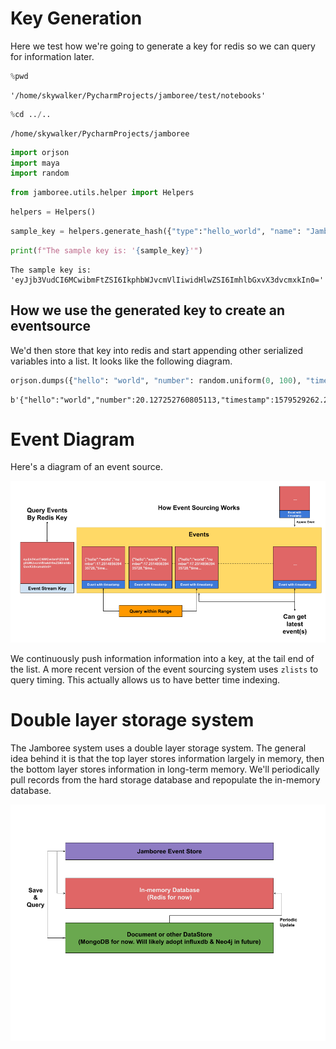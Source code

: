 # Key Generation
Here we test how we're going to generate a key for redis so we can query for information later.


```python
%pwd
```




    '/home/skywalker/PycharmProjects/jamboree/test/notebooks'




```python
%cd ../..
```

    /home/skywalker/PycharmProjects/jamboree



```python
import orjson
import maya
import random
```


```python
from jamboree.utils.helper import Helpers
```


```python
helpers = Helpers()
```


```python
sample_key = helpers.generate_hash({"type":"hello_world", "name": "Jamboree", "count": 0})
```


```python
print(f"The sample key is: '{sample_key}'")
```

    The sample key is: 'eyJjb3VudCI6MCwibmFtZSI6IkphbWJvcmVlIiwidHlwZSI6ImhlbGxvX3dvcmxkIn0='



## How we use the generated key to create an eventsource

We'd then store that key into redis and start appending other serialized variables into a list. It looks like the following diagram.


```python
orjson.dumps({"hello": "world", "number": random.uniform(0, 100), "timestamp": maya.now()._epoch})
```




    b'{"hello":"world","number":20.127252760805113,"timestamp":1579529262.278698}'



# Event Diagram

Here's a diagram of an event source.

![redis picture](../../docs/redis_event_source.png)

We continuously push information information into a key, at the tail end of the list. A more recent version of the event sourcing system uses `zlists` to query timing. This actually allows us to have better time indexing.

# Double layer storage system

The Jamboree system uses a double layer storage system. The general idea behind it is that the top layer stores information largely in memory, then the bottom layer stores information in long-term memory. We'll periodically pull records from the hard storage database and repopulate the in-memory database.

![redis picture](../../docs/redis_mongo_layer.png)


```python

```
